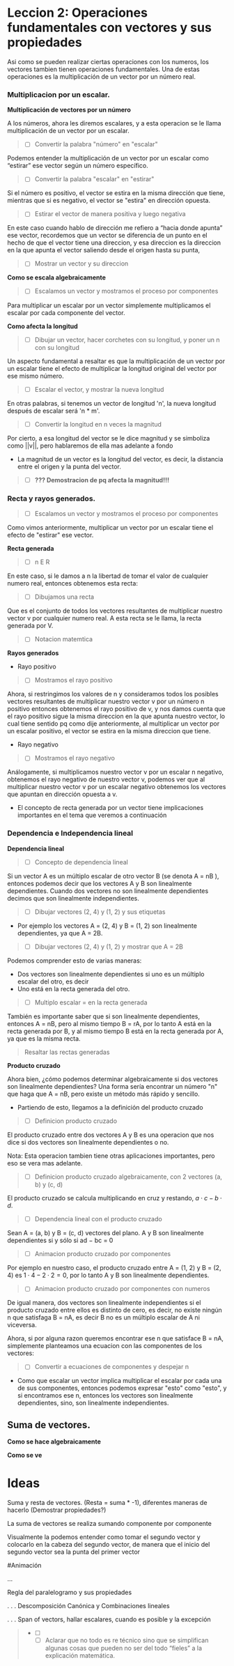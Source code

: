 # Leccion 2: Operaciones fundamentales con vectores y sus propiedades

Asi como se pueden realizar ciertas operaciones con los numeros, los vectores tambien tienen operaciones fundamentales. Una de estas operaciones es la multiplicación de un vector por un número real.


### Multiplicacion por un escalar.

**Multiplicación de vectores por un número**

A los números, ahora les diremos escalares, y a esta operacion se le llama multiplicación de un vector por un escalar.

> - [ ] Convertir la palabra "número" en "escalar"

Podemos entender la multiplicación de un vector por un escalar como “estirar” ese vector según un número específico.

> - [ ] Convertir la palabra "escalar" en "estirar"

Si el número es positivo, el vector se estira en la misma dirección que tiene, mientras que si es negativo, el vector se "estira" en dirección opuesta.

> - [ ] Estirar el vector de manera positiva y luego negativa

En este caso cuando hablo de dirección me refiero a “hacia donde apunta” ese vector, recordemos que un vector se diferencia de un punto en el hecho de que el vector tiene una direccion, y esa direccion es la direccion en la que apunta el vector saliendo desde el origen hasta su punta,

> - [ ] Mostrar un vector y su direccion

**Como se escala algebraicamente**

> - [ ] Escalamos un vector y mostramos el proceso por componentes

Para multiplicar un escalar por un vector simplemente multiplicamos el escalar por cada componente del vector.

**Como afecta la longitud**

> - [ ] Dibujar un vector, hacer corchetes con su longitud, y poner un n con su longitud

Un aspecto fundamental a resaltar es que la multiplicación de un vector por un escalar tiene el efecto de multiplicar la longitud original del vector por ese mismo número.

> - [ ] Escalar el vector, y mostrar la nueva longitud

En otras palabras, si tenemos un vector de longitud 'n', la nueva longitud después de escalar será 'n \* m'. 

> - [ ] Convertir la longitud en n veces la magnitud

Por cierto, a esa longitud del vector se le dice magnitud y se simboliza como ||v||, pero hablaremos de ella mas adelante a fondo

- La magnitud de un vector es la longitud del vector, es decir, la distancia entre el origen y la punta del vector.

> - [ ] **??? Demostracion de pq afecta la magnitud!!!**


### Recta y rayos generados.

> - [ ] Escalamos un vector y mostramos el proceso por componentes

Como vimos anteriormente, multiplicar un vector por un escalar tiene el efecto de "estirar" ese vector.

**Recta generada**

> - [ ] n E R

En este caso, si le damos a n la libertad de tomar el valor de cualquier numero real, entonces obtenemos esta recta:

> - [ ] Dibujamos una recta

Que es el conjunto de todos los vectores resultantes de multiplicar nuestro vector v por cualquier numero real. A esta recta se le llama, la recta generada por V.

> - [ ] Notacion matemtica

**Rayos generados**

- Rayo positivo

> - [ ] Mostramos el rayo positivo

Ahora, si restringimos los valores de n y consideramos todos los posibles vectores resultantes de multiplicar nuestro vector v por un número n positivo entonces obtenemos el rayo positivo de v, y nos damos cuenta que el rayo positivo sigue la misma direccion en la que apunta nuestro vector, lo cual tiene sentido pq como dije anteriormente, al multiplicar un vector por un escalar positivo, el vector se estira en la misma direccion que tiene.

- Rayo negativo

> - [ ] Mostramos el rayo negativo

Análogamente, si multiplicamos nuestro vector v por un escalar n negativo, obtenemos el rayo negativo de nuestro vector v, podemos ver que al multiplicar nuestro vector v por un escalar negativo obtenemos los vectores que apuntan en dirección opuesta a v.

- El concepto de recta generada por un vector tiene implicaciones importantes en el tema que veremos a continuación


### Dependencia e Independencia lineal

**Dependencia lineal**

> - [ ] Concepto de dependencia lineal

Si un vector A es un múltiplo escalar de otro vector B (se denota A = nB ), entonces podemos decir que los vectores A y B son linealmente dependientes. Cuando dos vectores no son linealmente dependientes decimos que son linealmente independientes.

> - [ ] Dibujar vectores (2, 4) y (1, 2) y sus etiquetas

- Por ejemplo los vectores A = (2, 4) y B = (1, 2) son linealmente dependientes, ya que A = 2B.

> - [ ] Dibujar vectores (2, 4) y (1, 2) y mostrar que A = 2B

Podemos comprender esto de varias maneras:
- Dos vectores son linealmente dependientes si uno es un múltiplo escalar del otro, es decir
- Uno está en la recta generada del otro.

> - [ ] Multiplo escalar = en la recta generada

También es importante saber que si son linealmente dependientes, entonces A = nB, pero al mismo tiempo B = rA, por lo tanto A está en la recta generada por B, y al mismo tiempo B está en la recta generada por A, ya que es la misma recta.

> Resaltar las rectas generadas


**Producto cruzado**

Ahora bien, ¿cómo podemos determinar algebraicamente si dos vectores son linealmente dependientes? Una forma sería encontrar un número "n" que haga que A = nB, pero existe un método más rápido y sencillo.

- Partiendo de esto, llegamos a la definición del producto cruzado

> - [ ] Definicion producto cruzado

El producto cruzado entre dos vectores A y B es una operacion que nos dice si dos vectores son linealmente dependientes o no.

Nota: Esta operacion tambien tiene otras aplicaciones importantes, pero eso se vera mas adelante.

> - [ ] Definicion producto cruzado algebraicamente, con 2 vectores (a, b) y (c, d)

El producto cruzado se calcula multiplicando en cruz y restando, $a \cdot c - b \cdot d$.

> - [ ] Dependencia lineal con el producto cruzado

Sean A = (a, b) y B = (c, d) vectores del plano. A y B son linealmente dependientes si y sólo si ad − bc = 0

> - [ ] Animacion producto cruzado por componentes

Por ejemplo en nuestro caso, el producto cruzado entre A = (1, 2) y B = (2, 4) es $1 \cdot 4 - 2 \cdot 2 = 0$, por lo tanto A y B son linealmente dependientes.

> - [ ] Animacion producto cruzado por componentes con numeros

De igual manera, dos vectores son linealmente independientes si el producto cruzado entre ellos es distinto de cero, es decir, no existe ningún n que satisfaga B = nA, es decir B no es un múltiplo escalar de A ni viceversa.

Ahora, si por alguna razon queremos encontrar ese n que satisface B = nA, simplemente planteamos una ecuacion con las componentes de los vectores:

> - [ ] Convertir a ecuaciones de componentes y despejar n

- Como que escalar un vector implica multiplicar el escalar por cada una de sus componentes, entonces podemos expresar "esto" como "esto", y si encontramos ese n, entonces los vectores son linealmente dependientes, sino, son linealmente independientes.


## Suma de vectores.

**Como se hace algebraicamente**


**Como se ve**

# Ideas

Suma y resta de vectores. (Resta = suma \* -1), diferentes maneras de hacerlo
(Demostrar propiedades?)

La suma de vectores se realiza sumando componente por componente

Visualmente la podemos entender como tomar el segundo vector y colocarlo en la cabeza del segundo vector, de manera que el inicio del segundo vector sea la punta del primer vector

#Animación

…

Regla del paralelogramo y sus propiedades

. . .
Descomposición Canónica y Combinaciones lineales

. . .
Span of vectors, hallar escalares, cuando es posible y la excepción

> - [ ] - [ ] Aclarar que no todo es re técnico sino que se simplifican algunas cosas que pueden no ser del todo “fieles” a la explicación matemática.
